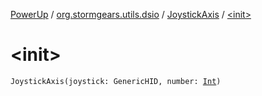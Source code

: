 [PowerUp](../../index.md) / [org.stormgears.utils.dsio](../index.md) / [JoystickAxis](index.md) / [&lt;init&gt;](./-init-.md)

# &lt;init&gt;

`JoystickAxis(joystick: GenericHID, number: `[`Int`](https://kotlinlang.org/api/latest/jvm/stdlib/kotlin/-int/index.html)`)`